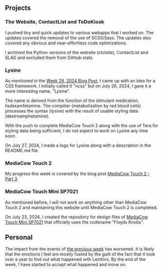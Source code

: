 
## Projects

### The Website, ContactList and ToDoKiosk 
I pushed tiny and quick updates to various webapps that I worked on. The updates covered the removal of the use of SCSS/Sass. The updates also covered any obvious and near-effortless code optimizations.

I archived the Python versions of the website (ctclsite), ContactList and SLAG and excluded them from GitHub stats.

### Lysine
As mentioned in the [Week 28, 2024 Blog Post](../wk28_2024/), I came up with an idea for a CSS framework. I initially called it "ncss" but on July 26, 2024, I gave it a more interesting name, "Lysine".

The name is derived from the function of the stimulant medication, lisdexamfetamine. The compilier (metabolization by red blood cells) processes the syntax (lysine) with the result of usable styling data (dextroamphetamine).

With the push to complete MediaCow Touch 2 along with the use of Tera for styling data being sufficient, I do not expect to work on Lysine any time soon.

On July 27, 2024, I made a logo for Lysine along with a description in the README.md file.

### MediaCow Touch 2
My progress this week is covered by the blog post [MediaCow Touch 2 - Part 3](../mct2_p3/).

### MediaCow Touch Mini SP7021
As mentioned before, I will not work on anything other than MediaCow Touch 2 and maintaining this website until MediaCow Touch 2 is completed.

On July 23, 2024, I created the repository for design files of [MediaCow Touch Mini SP7021](https://github.com/ctcl-bregis/mctm_sp7021) that officially uses the codename "Floyds Knobs". 

## Personal
The impact from the events of [the previous week](../wk29_2024/#Personal) has worsened. It is likely that the emotions I feel are mostly fueled by the guilt of the fact that it took over a year to find out what happened with Leinfors. By the end of the week, I have started to accept what happened and move on.

